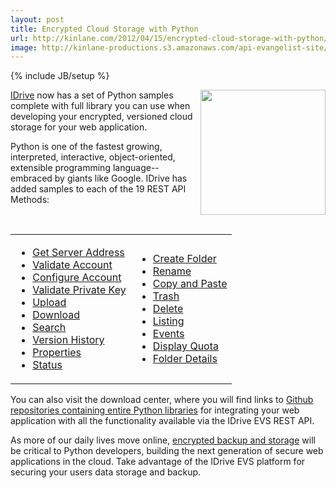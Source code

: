 ```yaml
---
layout: post
title: Encrypted Cloud Storage with Python
url: http://kinlane.com/2012/04/15/encrypted-cloud-storage-with-python/
image: http://kinlane-productions.s3.amazonaws.com/api-evangelist-site/blog/python-logo.jpg
---
```

{% include JB/setup %}
<p>
     <img src="http://kinlane-productions.s3.amazonaws.com/IDrive/idrive-python.png"  width="200" align="right" />
</p>
<p>
     <a title="IDrive" href="http://www.idrive.com/">IDrive</a> now has a set of Python samples complete with full library you can use when developing your encrypted, versioned cloud storage for your web application.
</p>
<p>
     Python is one of the fastest growing, interpreted, interactive, object-oriented, extensible programming language--embraced by giants like Google. IDrive has added samples to each of the 19 REST API Methods:
</p>
<p>
      
</p>
<table cellspacing="5" cellpadding="5" width="100%" align="center">
     <tbody>
          <tr>
               <td>
                    <ul class="mainlist">
                         <li>
                              <a href="http://evs.idrive.com/web-get-server-address-api.htm">Get Server Address</a>
                         </li>
                         <li>
                              <a href="http://evs.idrive.com/web-validate-account-api.htm">Validate Account</a>
                         </li>
                         <li>
                              <a href="http://evs.idrive.com/web-configure-account-api.htm">Configure Account</a>
                         </li>
                         <li>
                              <a href="http://evs.idrive.com/web-validate-enc-api.htm">Validate Private Key</a>
                         </li>
                         <li>
                              <a href="http://evs.idrive.com/web-file-upload-api.htm">Upload</a>
                         </li>
                         <li>
                              <a href="http://evs.idrive.com/web-download-restore-api.htm">Download</a>
                         </li>
                         <li>
                              <a href="http://evs.idrive.com/web-search-api.htm">Search</a>
                         </li>
                         <li>
                              <a href="http://evs.idrive.com/web-version-history-api.htm">Version History</a>
                         </li>
                         <li>
                              <a href="http://evs.idrive.com/web-properties-api.htm">Properties</a>
                         </li>
                         <li>
                              <a href="http://evs.idrive.com/web-status-api.htm">Status</a>
                         </li>
                    </ul>
               </td>
               <td>
                    <ul class="mainlist">
                         <li>
                              <a href="http://evs.idrive.com/web-create-folder-api.htm">Create Folder</a>
                         </li>
                         <li>
                              <a href="http://evs.idrive.com/web-rename-folder-api.htm">Rename</a>
                         </li>
                         <li>
                              <a href="http://evs.idrive.com/web-copy-paste-api.htm">Copy and Paste</a>
                         </li>
                         <li>
                              <a href="http://evs.idrive.com/web-trash-api.htm">Trash</a>
                         </li>
                         <li>
                              <a href="http://evs.idrive.com/web-delete-api.htm">Delete</a>
                         </li>
                         <li>
                              <a href="http://evs.idrive.com/web-listing-api.htm">Listing</a>
                         </li>
                         <li>
                              <a href="http://evs.idrive.com/web-events-api.htm">Events</a>
                         </li>
                         <li>
                              <a href="http://evs.idrive.com/web-quota-usage-api.htm">Display Quota</a>
                         </li>
                         <li>
                              <a href="http://evs.idrive.com/web-folder-details-api.htm">Folder Details</a>
                         </li>
                    </ul>
               </td>
          </tr>
     </tbody>
</table>
<p>
     You can also visit the download center, where you will find links to <a title="Github repositories containing entire Python libraries" href="https://github.com/idrivevangelist/IDrive-Encrypted-File-System--EVS--REST-API-python-Library">Github repositories containing entire Python libraries</a> for integrating your web application with all the functionality available via the IDrive EVS REST API.
</p>
<p>
     As more of our daily lives move online, <a title="encrypted backup and storage" href="http://evs.idrive.com/">encrypted backup and storage</a> will be critical to Python developers, building the next generation of secure web applications in the cloud. Take advantage of the IDrive EVS platform for securing your users data storage and backup.
</p>